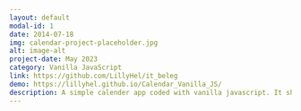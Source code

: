 ```yaml
---
layout: default
modal-id: 1
date: 2014-07-18
img: calendar-project-placeholder.jpg
alt: image-alt
project-date: May 2023
category: Vanilla JavaScript
link: https://github.com/LillyHel/it_beleg
demo: https://lillyhel.github.io/Calendar_Vanilla_JS/
description: A simple calender app coded with vanilla javascript. It shows all bank holidays in Germany and can display every date up to 2099.
---
```

